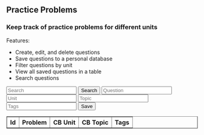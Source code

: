<head>
	<script src="https://ajax.googleapis.com/ajax/libs/jquery/3.6.1/jquery.min.js"></script>
</head>

## Practice Problems

<h3>Keep track of practice problems for different units</h3>

Features:
- Create, edit, and delete questions
- Save questions to a personal database
- Filter questions by unit
- View all saved questions in a table
- Search questions

<!-- Create inputs for search and question -->

<input id="search" placeholder="Search">
<button onclick="search()">Search</button>

<input id="question" placeholder="Question">
<input id="unit" placeholder="Unit">
<input id="topic" placeholder="Topic">
<input id="tags" placeholder="Tags">
<button onclick="addProblem()">Save</button>


<!-- Create table to display question posts -->

<table id="practiceTable" border="1" style="border-collapse: collapse;">
		<tr>
				<th>Id</th>
				<th>Problem</th>
				<th>CB Unit</th>
				<th>CB Topic</th>
				<th>Tags</th>
		</tr>
</table>

<script>
  problems();
  const options = {
                method: 'GET', // *GET, POST, PUT, DELETE, etc.
                // mode: 'cors', // no-cors, *cors, same-origin
                cache: 'default', // *default, no-cache, reload, force-cache, only-if-cached
                // credentials: 'same-origin', // include, same-origin, omit
                headers: {
                'Content-Type': 'application/json'
                // 'Content-Type': 'application/x-www-form-urlencoded',
                },
            };
	const postOptions = {
                method: 'POST', // *GET, POST, PUT, DELETE, etc.
                // mode: 'cors', // no-cors, *cors, same-origin
                cache: 'default', // *default, no-cache, reload, force-cache, only-if-cached
                // credentials: 'same-origin', // include, same-origin, omit
                headers: {
                'Content-Type': 'application/json'
                // 'Content-Type': 'application/x-www-form-urlencoded',
                },
            };
  function problems() {
    const url = "https://hetvitrivedi.tk/api/problems";
    fetch(url, options)
      .then(res => res.json())
      .then(data => {
        console.log(data);
        console.log(typeof data);
        console.log(JSON.stringify(data));

		for (let i = 0; i < data.length; i++) {
			addTableRow(data[i].problem, data[i].unit, data[i].topic, data[i].tags);
		}
      });
  }

  function addProblem() {
	var problemData = new URLSearchParams();
	problemData.append(`problem`, document.getElementById("question").value);
	problemData.append(`Unit`, document.getElementById("unit").value);
	problemData.append(`Topic`, document.getElementById("topic").value);
	problemData.append(`Tags`, document.getElementById("tags").value);

	// fetch the API
	fetch("https://hetvitrivedi.tk/api/problems/add", postOptions)
	// response is a RESTful "promise" on any successful fetch
	.then(response => {
	// check for response errors
	if (response.status !== 200) {
		error("PUT API response failure: " + response.status)
		return;  // api failure
	}
	// valid response will have JSON data
	response.json().then(data => {
		console.log(data);
	})
	})
	// catch fetch errors (ie Nginx ACCESS to server blocked)
	.catch(err => {
	console.log(err + " ");
	});
  }

  function search() {
	var searchData = new URLSearchParams();
	searchData.append(`term`, document.getElementById("search").value);

	// fetch the API
	fetch("https://hetvitrivedi.tk/api/problems/search", options)
	// response is a RESTful "promise" on any successful fetch
	.then(response => {
	// check for response errors
	if (response.status !== 200) {
		error("PUT API response failure: " + response.status)
		return;  // api failure
	}
	// valid response will have JSON data
	response.json().then(data => {
		console.log(data);
	})
	})
	// catch fetch errors (ie Nginx ACCESS to server blocked)
	.catch(err => {
	console.log(err + " ");
	});
  }

  function addTableRow(question, unit, topic, tags) {
	let tableRow = document.createElement("tr");
	let idCell = document.createElement("td");
	idCell.innerText = i; // other fields are data[i].problem, etc.
	tableRow.appendChild(idCell);
	let problemCell = document.createElement("td");
	problemCell.innerText = question;
	tableRow.appendChild(problemCell);
	let unitCell = document.createElement("td");
	unitCell.innerText = unit;
	tableRow.appendChild(unitCell);
	let topicCell = document.createElement("td");
	topicCell.innerText = topic;
	tableRow.appendChild(topicCell);
	let tagsCell = document.createElement("td");
	tagsCell.innerText = tags;
	tableRow.appendChild(tagsCell);

	document.getElementById("practiceTable").appendChild(tableRow);
  }

  function removeTableRows() {
	let numRows = document.getElementById("practiceTable").rows.length;
	for (let i = numRows-1; i > 0; i--) {
		document.getElementById("practiceTable").removeChild(document.getElementById("practiceTable").rows[i]);
	}
  }

</script>